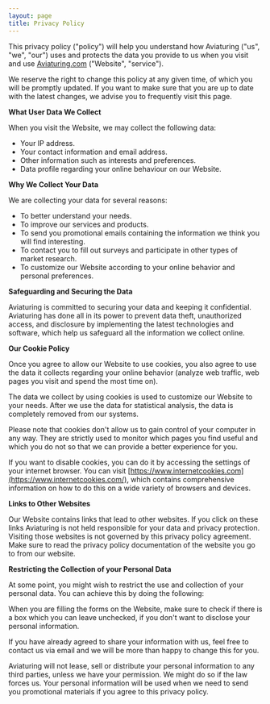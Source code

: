 ```yaml
---
layout: page
title: Privacy Policy
---
```



This privacy policy ("policy") will help you understand how Aviaturing ("us", "we", "our") uses and protects the data you provide to us when you visit and use [Aviaturing.com](https://www.aviaturing.com) ("Website", "service").

We reserve the right to change this policy at any given time, of which you will be promptly updated. If you want to make sure that you are up to date with the latest changes, we advise you to frequently visit this page.

**What User Data We Collect**

When you visit the Website, we may collect the following data:

* Your IP address.  
* Your contact information and email address.  
* Other information such as interests and preferences.  
* Data profile regarding your online behaviour on our Website.

**Why We Collect Your Data**

We are collecting your data for several reasons:

* To better understand your needs.  
* To improve our services and products.  
* To send you promotional emails containing the information we think you will find interesting.  
* To contact you to fill out surveys and participate in other types of market research.  
* To customize our Website according to your online behavior and personal preferences.

**Safeguarding and Securing the Data**

Aviaturing is committed to securing your data and keeping it confidential. Aviaturing has done all in its power to prevent data theft, unauthorized access, and disclosure by implementing the latest technologies and software, which help us safeguard all the information we collect online.

**Our Cookie Policy**

Once you agree to allow our Website to use cookies, you also agree to use the data it collects regarding your online behavior (analyze web traffic, web pages you visit and spend the most time on).

The data we collect by using cookies is used to customize our Website to your needs. After we use the data for statistical analysis, the data is completely removed from our systems.

Please note that cookies don't allow us to gain control of your computer in any way. They are strictly used to monitor which pages you find useful and which you do not so that we can provide a better experience for you.

If you want to disable cookies, you can do it by accessing the settings of your internet browser. You can visit [https://www.internetcookies.com](https://www.internetcookies.com/), which contains comprehensive information on how to do this on a wide variety of browsers and devices.

**Links to Other Websites**

Our Website contains links that lead to other websites. If you click on these links Aviaturing is not held responsible for your data and privacy protection. Visiting those websites is not governed by this privacy policy agreement. Make sure to read the privacy policy documentation of the website you go to from our website.

**Restricting the Collection of your Personal Data**

At some point, you might wish to restrict the use and collection of your personal data. You can achieve this by doing the following:

When you are filling the forms on the Website, make sure to check if there is a box which you can leave unchecked, if you don't want to disclose your personal information.

If you have already agreed to share your information with us, feel free to contact us via email and we will be more than happy to change this for you.

Aviaturing will not lease, sell or distribute your personal information to any third parties, unless we have your permission. We might do so if the law forces us. Your personal information will be used when we need to send you promotional materials if you agree to this privacy policy. 
